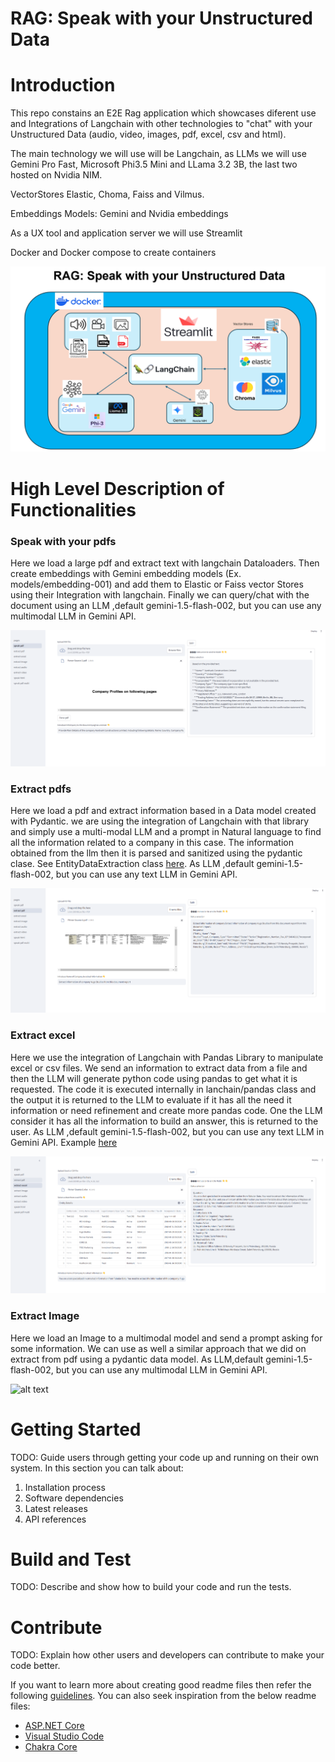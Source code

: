# RAG: Speak with your Unstructured Data

# Introduction 
This repo constains an E2E Rag application which showcases diferent use and Integrations of Langchain with other technologies to "chat" with your Unstructured Data (audio, video, images, pdf, excel, csv and html).

The main technology we will use will be Langchain, as LLMs we will use Gemini Pro Fast, Microsoft Phi3.5 Mini and LLama 3.2 3B, the last two hosted on Nvidia NIM. 

VectorStores Elastic, Choma, Faiss and Vilmus. 

Embeddings Models: Gemini and Nvidia embeddings

As a UX tool and application server we will use Streamlit

Docker and Docker compose to create containers

![alt text](images/intro.png)

# High Level Description of Functionalities

### Speak with your pdfs
Here we load a large pdf and extract text with langchain Dataloaders. Then create embeddings with Gemini embedding models (Ex. models/embedding-001) and add them to Elastic or Faiss vector Stores using their Integration with langchain. Finally we can query/chat with the document using an LLM ,default gemini-1.5-flash-002, but you can use any multimodal LLM in Gemini API.

![alt text](images/1image.png)
### Extract pdfs
Here we load a pdf and extract information based in a Data model created with Pydantic. we are using the integration of Langchain with that library and simply use a multi-modal LLM and a prompt in Natural language to find all the information related to a company in this case. The information obtained from the llm then it is parsed and sanitized using the pydantic clase. See EntityDataExtraction class [here](src/data_models.py). As LLM ,default gemini-1.5-flash-002, but you can use any text LLM in Gemini API.

![alt text](images/2image.png)

### Extract excel
Here we use the integration of Langchain with Pandas Library to manipulate excel or csv files. We send an information to extract data from a file and then the LLM will generate python code using pandas to get what it is requested. The code it is executed internally in lanchain/pandas class and the output it is returned to the LLM to evaluate if it has all the need it information or need refinement and create more pandas code. One the LLM consider it has all the information to build an answer, this is returned to the user. As LLM ,default gemini-1.5-flash-002, but you can use any text LLM in Gemini API. Example [here](docs/excel.md)

![alt text](images/3image.png)

### Extract Image
Here we load an Image to a multimodal model and send a prompt asking for some information. We can use as well a similar approach that we did on extract from pdf using a pydantic data model. As LLM,default gemini-1.5-flash-002, but you can use any multimodal LLM in Gemini API.

![alt text](image.png)

# Getting Started
TODO: Guide users through getting your code up and running on their own system. In this section you can talk about:
1.	Installation process
2.	Software dependencies
3.	Latest releases
4.	API references


# Build and Test
TODO: Describe and show how to build your code and run the tests. 

# Contribute
TODO: Explain how other users and developers can contribute to make your code better. 

If you want to learn more about creating good readme files then refer the following [guidelines](https://docs.microsoft.com/en-us/azure/devops/repos/git/create-a-readme?view=azure-devops). You can also seek inspiration from the below readme files:
- [ASP.NET Core](https://github.com/aspnet/Home)
- [Visual Studio Code](https://github.com/Microsoft/vscode)
- [Chakra Core](https://github.com/Microsoft/ChakraCore)